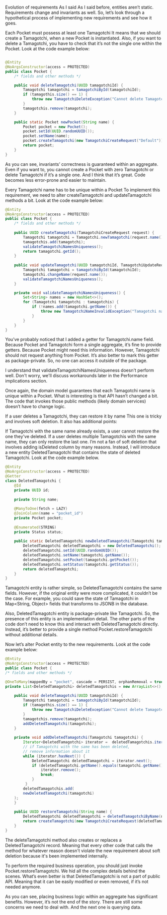 Evolution of requirements
As I said
As I said before, entities aren’t static. Requirements change and invariants as well. So, let’s look through a hypothetical process of implementing new requirements and see how it goes.

Each Pocket must possess at least one Tamagotchi
It means that we should create a Tamagotchi, when a new Pocket is instantiated. Also, if you want to delete a Tamagotchi, you have to check that it’s not the single one within the Pocket. Look at the code example below:

```java

@Entity
@NoArgsConstructor(access = PROTECTED)
public class Pocket {
    /* fields and other methods */

    public void deleteTamagotchi(UUID tamagotchiId) {
        Tamagotchi tamagotchi = tamagotchiById(tamagotchiId);
        if (tamagothis.size() == 1) {
            throw new TamagotchiDeleteException("Cannot delete Tamagotchi because it's the single one");
        }
        tamagotchis.remove(tamagotchi);
    }

    public static Pocket newPocket(String name) {
        Pocket pocket = new Pocket();
        pocket.setId(UUID.randomUUID());
        pocket.setName(name);
        pocket.createTamagotchi(new TamagotchiCreateRequest("Default")); // creating default tamagotchi
        return pocket;
    }
}
```
As you can see, invariants’ correctness is guaranteed within an aggregate. Even if you want to, you cannot create a Pocket with zero Tamagotchi or delete Tamagotchi if it’s a single one. And I think that it’s great. Code becomes less error-prone and easier to maintain.

Every Tamagotchi name has to be unique within a Pocket
To implement this requirement, we need to alter createTamagotchi and updateTamagotchi methods a bit. Look at the code example below:

```java
@Entity
@NoArgsConstructor(access = PROTECTED)
public class Pocket {
    /* fields and other methods */
    
    public UUID createTamagotchi(TamagotchiCreateRequest request) {
        Tamagotchi tamagotchi = Tamagotchi.newTamagotchi(request.name(), this);
        tamagotchis.add(tamagotchi);
        validateTamagotchiNamesUniqueness();
        return tamagotchi.getId();
    }
    
    public void updateTamagotchi(UUID tamagotchiId, TamagotchiUpdateRequest request) {
        Tamagotchi tamagotchi = tamagotchiById(tamagotchiId);
        tamagotchi.changeName(request.name());
        validateTamagotchiNamesUniqueness();
    }

    private void validateTamagotchiNamesUniqueness() {
        Set<String> names = new HashSet<>();
        for (Tamagotchi tamagotchi : tamagotchis) {
            if (!names.add(tamagotchi.getName()) {
                throw new TamagotchiNameInvalidException("Tamagotchi name is not unique: " + tamagotchi.getName());
            }
        }
    }
}
```
You’ve probably noticed that I added a getter for Tamagotchi.name field. Because Pocket and Tamagotchi form a single aggregate, it’s fine to provide getters. Because Pocket might need this information. However, Tamagotchi should not request anything from Pocket. It’s also better to mark this getter as package-private. So, no one can access it outside of the package.

I understand that validateTamagotchiNamesUniqueness doesn't perform well. Don't worry, we'll discuss workarounds later in the Performance implications section.

Once again, the domain model guarantees that each Tamagotchi name is unique within a Pocket. What is interesting is that API hasn’t changed a bit. The code that invokes those public methods (likely domain services) doesn’t have to change logic.

If a user deletes a Tamagotchi, they can restore it by name
This one is tricky and involves soft deletion. It also has additional points:

If Tamagotchi with the same name already exists, a user cannot restore the one they've deleted.
If a user deletes multiple Tamagotchis with the same name, they can only restore the last one.
I’m not a fan of soft deletion that involves adding isDeleted column by many reasons. Instead, I will introduce a new entity DeletedTamagotchi that contains the state of deleted Tamagotchi. Look at the code example below.

```java
@Entity
@NoArgsConstructor(access = PROTECTED)
@Getter
class DeletedTamagotchi {
    @Id
    private UUID id;
    
    private String name;
    
    @ManyToOne(fetch = LAZY)
    @JoinColumn(name = "pocket_id")
    private Pocket pocket;
    
    @Enumerated(STRING)
    private Status status;
    
    public static DeletedTamagotchi newDeletedTamagotchi(Tamagotchi tamagotchi) {
        DeletedTamagotchi deletedTamagotchi = new DeletedTamagotchi();
        deletedTamagotchi.setId(UUID.randomUUID());
        deletedTamagotchi.setName(tamagotchi.getName());
        deletedTamagotchi.setPocket(tamagotchi.getPocket());
        deletedTamagotchi.setStatus(tamagotchi.getStatus());
        return deletedTamagotchi;
    }
}
```
Tamagotchi entity is rather simple, so DeletedTamagotchi contains the same fields. However, if the original entity were more complicated, it couldn’t be the case. For example, you could save the state of Tamagotchi in Map<String, Object> fields that transforms to JSONB in the database.

Also, DeletedTamagotchi entity is package-private like Tamagotchi. So, the presence of this entity is an implementation detail. The other parts of the code don’t need to know this and interact with DeletedTamagotchi directly. Instead, it’s better to provide a single method Pocket.restoreTamagotchi without additional details.

Now let’s alter Pocket entity to the new requirements. Look at the code example below:

```java
@Entity
@NoArgsConstructor(access = PROTECTED)
public class Pocket {
/* fields and other methods */

@OneToMany(mappedBy = "pocket", cascade = PERSIST, orphanRemoval = true)
private List<DeletedTamagotchi> deletedTamagotchis = new ArrayList<>();
    
    public void deleteTamagotchi(UUID tamagotchiId) {
        Tamagotchi tamagotchi = tamagotchiById(tamagotchiId);
        if (tamagothis.size() == 1) {
            throw new TamagotchiDeleteException("Cannot delete Tamagotchi because it's the single one");
        }
        tamagotchis.remove(tamagotchi);
        addDeletedTamagotchi(tamagotchi);
    }
    
    private void addDeletedTamagotchi(Tamagotchi tamagotchi) {
        Iterator<DeletedTamagotchi> iterator =  deletedTamagotchis.iterator();
        // if Tamagotchi with the same has been deleted,
        // remove information about it
        while (iterator.hasNext()) {
            DeletedTamagotchi deletedTamagotchi = iterator.next();
            if (deletedTamagotchi.getName().equals(tamagotchi.getName()) {
                iterator.remove();
                break;
            }
         }
        deletedTamagotchis.add(
        newDeletedTamagotchi(tamagotchi)
    );
    }
    
    public UUID restoreTamagotchi(String name) {
        DeletedTamagotchi deletedTamagotchi = deletedTamagotchiByName(name);
        return createTamagotchi(new TamagotchiCreateRequest(deletedTamagotchi.getName()));
    }
}
```
The deleteTamagotchi method also creates or replaces a DeletedTamagotchi record. Meaning that every other code that calls the method for whatever reason doesn't violate the new requirement about soft deletion because it's been implemented internally.

To perform the required business operation, you should just invoke Pocket.restoreTamagotchi. We hid all the complex details behind the scenes. What’s even better is that DeletedTamagotchi is not a part of public API. Meaning that it can be easily modified or even removed, if it’s not needed anymore.

As you can see, placing business logic within an aggregate has significant benefits. However, it’s not the end of the story. There are still some concerns we need to deal with. And the next one is querying data.